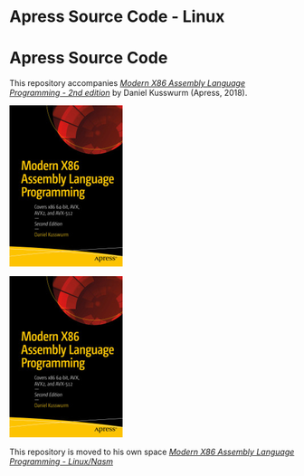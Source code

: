 # Apress Source Code - Linux

# Apress Source Code

This repository accompanies [*Modern X86 Assembly Language Programming - 2nd edition*](https://www.apress.com/9781484240625) by Daniel Kusswurm (Apress, 2018).

[comment]: #cover
![Cover image](9781484240625.jpg)


[comment]: #cover
![Cover image](https://github.com/agguro/linux-nasm/blob/master/done/Books/Modern-X86-Assembly-Language-Programming-2e/9781484240625.jpg)

This repository is moved to his own space [*Modern X86 Assembly Language Programming - Linux/Nasm*](https://github.com/agguro/modern-x86-assembly-language-programming)
